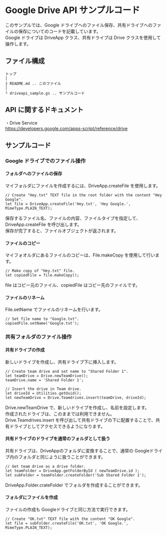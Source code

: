 # Google Drive API サンプルコード

このサンプルでは、Google ドライブへのファイル保存、共有ドライブへのファイルの保存についてのコードを記載しています。<br/>
Google ドライブは DriveApp クラス、共有ドライブは Drive クラスを使用して操作します。

## ファイル構成
```
トップ
│
├ README.md .. このファイル
│
└ driveapi_sample.gs .. サンプルコード
```

## API に関するドキュメント
・Drive Service<br/>
 https://developers.google.com/apps-script/reference/drive


## サンプルコード

### Google ドライブでのファイル操作

#### フォルダへのファイルの保存
マイフォルダにファイルを作成するには、DriveApp.createFile を使用します。
```
// Create "Hey.txt" TEXT file in the root folder with the content "Hey Google".
let file = DriveApp.createFile('Hey.txt', 'Hey Google.', MimeType.PLAIN_TEXT);
```
保存するファイル名、ファイルの内容、ファイルタイプを指定して、DriveApp.createFile を呼び出します。<br/>
保存が完了すると、ファイルオブジェクトが返されます。


#### ファイルのコピー
マイフォオルダにあるファイルのコピーは、File.makeCopy を使用して行います。
```
// Make copy of "Hey.txt" file.
let copiedFile = file.makeCopy();
```
file はコピー元のファイル、copiedFile はコピー先のファイルです。


#### ファイルのリネーム
File.setName でファイルのリネームを行います。
```
// Set file name to "Google.txt".
copiedFile.setName('Google.txt');
```

### 共有フォルダのファイル操作

#### 共有ドライブの作成
新しいドライブを作成し、共有ドライブ下に挿入します。
```
// Create team drive and set name to "Shared Folder 1".
let teamDrive = Drive.newTeamDrive();
teamDrive.name = 'Shared Folder 1';

// Insert the drive in Team drive.
let driveId = Utilities.getUuid();
let newTeamDrive = Drive.Teamdrives.insert(teamDrive, driveId);
```
Drive.newTeamDrive で、新しいドライブを作成し、名前を設定します。<br/>
作成されたドライブは、このままでは利用できません。Drive.Teamdrives.insert を呼び出して共有ドライブの下に配置することで、共有ドライブとしてアクセスできるようになります。


#### 共有ドライブのドライブを通常のフォルダとして扱う
共有ドライブは、DriveAppのフォルダに変換することで、通常の Googleドライブ内のフォルダと同じように扱うことができます。
```
// Get team drive as a drive folder.
let teamFolder = DriveApp.getFolderById ( newTeamDrive.id );
let subFolder = teamFolder.createFolder('Sub Shared Folder 1');
```
DriveApp.Folder.crateFolder でフォルダを作成することができます。


#### フォルダにファイルを作成
ファイルの作成も Googleドライブと同じ方法で実行できます。
```
// Create "OK.txt" TEXT file with the content "OK Google".
let file = subFolder.createFile('OK.txt', 'OK Google.', MimeType.PLAIN_TEXT);
```
